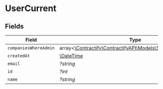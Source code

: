 # UserCurrent


## Fields

| Field                                                                                              | Type                                                                                               | Required                                                                                           | Description                                                                                        | Example                                                                                            |
| -------------------------------------------------------------------------------------------------- | -------------------------------------------------------------------------------------------------- | -------------------------------------------------------------------------------------------------- | -------------------------------------------------------------------------------------------------- | -------------------------------------------------------------------------------------------------- |
| `companiesWhereAdmin`                                                                              | array<[\Contractify\ContractifyAPI\Models\Shared\CompanyRead](../../Models/Shared/CompanyRead.md)> | :heavy_minus_sign:                                                                                 | N/A                                                                                                |                                                                                                    |
| `createdAt`                                                                                        | [\DateTime](https://www.php.net/manual/en/class.datetime.php)                                      | :heavy_minus_sign:                                                                                 | N/A                                                                                                |                                                                                                    |
| `email`                                                                                            | *?string*                                                                                          | :heavy_minus_sign:                                                                                 | N/A                                                                                                | john@example.org                                                                                   |
| `id`                                                                                               | *?int*                                                                                             | :heavy_minus_sign:                                                                                 | N/A                                                                                                | 1                                                                                                  |
| `name`                                                                                             | *?string*                                                                                          | :heavy_minus_sign:                                                                                 | N/A                                                                                                | John Doe                                                                                           |